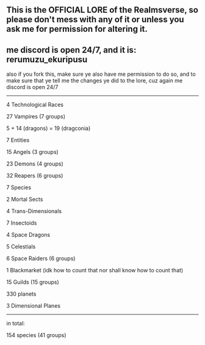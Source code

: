 This is the OFFICIAL LORE of the Realmsverse, so please don't mess with any of it or unless you ask me for permission for altering it.
---
me discord is open 24/7, and it is: rerumuzu_ekuripusu
---
also if you fork this, make sure ye also have me permission to do so, and to make sure that ye tell me the changes ye did to the lore, cuz again me discord is open 24/7

---
4 Technological Races

27 Vampires (7 groups)

5 + 14 (dragons) = 19 (dragconia)

7 Entities

15 Angels (3 groups)

23 Demons (4 groups)

32 Reapers (6 groups)

7 Species

2 Mortal Sects

4 Trans-Dimensionals

7 Insectoids

4 Space Dragons

5 Celestials

6 Space Raiders (6 groups)

1 Blackmarket (idk how to count that nor shall know how to count that)

15 Guilds (15 groups)

330 planets

3 Dimensional Planes

---

in total:


154 species (41 groups)
